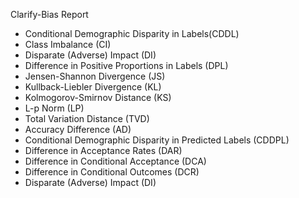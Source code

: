 Clarify-Bias Report

- Conditional Demographic Disparity in Labels(CDDL)
- Class Imbalance (CI)
- Disparate (Adverse) Impact (DI)
- Difference in Positive Proportions in Labels (DPL)
- Jensen-Shannon Divergence (JS)
- Kullback-Liebler Divergence (KL)
- Kolmogorov-Smirnov Distance (KS)
- L-p Norm (LP)
- Total Variation Distance (TVD)
- Accuracy Difference (AD)
- Conditional Demographic Disparity in Predicted Labels (CDDPL)
- Difference in Acceptance Rates (DAR)
- Difference in Conditional Acceptance (DCA)
- Difference in Conditional Outcomes (DCR)
- Disparate (Adverse) Impact (DI)
